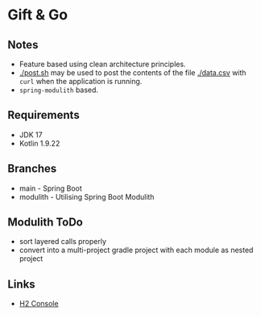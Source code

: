 # Gift & Go

## Notes

- Feature based using clean architecture principles.
- [./post.sh](./post.sh) may be used to post the contents of the file [./data.csv](./data.csv) with `curl` when the application is running.
- `spring-modulith` based.

## Requirements

- JDK 17
- Kotlin 1.9.22

## Branches

- main - Spring Boot
- modulith - Utilising Spring Boot Modulith

## Modulith ToDo

- sort layered calls properly
- convert into a multi-project gradle project with each module as nested project

## Links

- [H2 Console](http://localhost:8080/h2-console)
